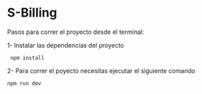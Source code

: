 # S-Billing

Pasos para correr el proyecto desde el terminal:

1- Instalar las dependencias del proyecto  
```
 npm install 
```

2- Para correr el poyecto necesitas ejecutar el siguiente comando 
```
npm run dev
```
